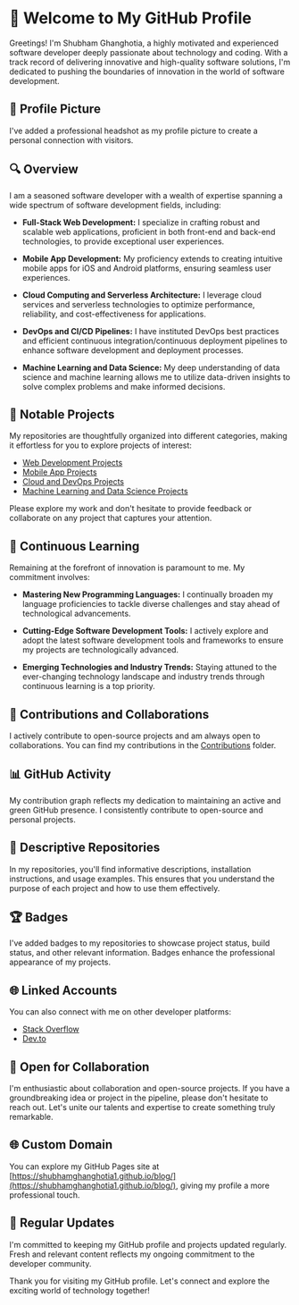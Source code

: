 # 👋 Welcome to My GitHub Profile

Greetings! I'm Shubham Ghanghotia, a highly motivated and experienced software developer deeply passionate about technology and coding. With a track record of delivering innovative and high-quality software solutions, I'm dedicated to pushing the boundaries of innovation in the world of software development.

## 📸 Profile Picture

I've added a professional headshot as my profile picture to create a personal connection with visitors.

## 🔍 Overview

I am a seasoned software developer with a wealth of expertise spanning a wide spectrum of software development fields, including:

- **Full-Stack Web Development:** I specialize in crafting robust and scalable web applications, proficient in both front-end and back-end technologies, to provide exceptional user experiences.

- **Mobile App Development:** My proficiency extends to creating intuitive mobile apps for iOS and Android platforms, ensuring seamless user experiences.

- **Cloud Computing and Serverless Architecture:** I leverage cloud services and serverless technologies to optimize performance, reliability, and cost-effectiveness for applications.

- **DevOps and CI/CD Pipelines:** I have instituted DevOps best practices and efficient continuous integration/continuous deployment pipelines to enhance software development and deployment processes.

- **Machine Learning and Data Science:** My deep understanding of data science and machine learning allows me to utilize data-driven insights to solve complex problems and make informed decisions.

## 🔧 Notable Projects

My repositories are thoughtfully organized into different categories, making it effortless for you to explore projects of interest:

- [Web Development Projects](./web-development)
- [Mobile App Projects](./mobile-apps)
- [Cloud and DevOps Projects](./cloud-devops)
- [Machine Learning and Data Science Projects](./machine-learning)

Please explore my work and don't hesitate to provide feedback or collaborate on any project that captures your attention.

## 🌱 Continuous Learning

Remaining at the forefront of innovation is paramount to me. My commitment involves:

- **Mastering New Programming Languages:** I continually broaden my language proficiencies to tackle diverse challenges and stay ahead of technological advancements.

- **Cutting-Edge Software Development Tools:** I actively explore and adopt the latest software development tools and frameworks to ensure my projects are technologically advanced.

- **Emerging Technologies and Industry Trends:** Staying attuned to the ever-changing technology landscape and industry trends through continuous learning is a top priority.

## 🌟 Contributions and Collaborations

I actively contribute to open-source projects and am always open to collaborations. You can find my contributions in the [Contributions](./contributions) folder.

## 📊 GitHub Activity

My contribution graph reflects my dedication to maintaining an active and green GitHub presence. I consistently contribute to open-source and personal projects.

## 📝 Descriptive Repositories

In my repositories, you'll find informative descriptions, installation instructions, and usage examples. This ensures that you understand the purpose of each project and how to use them effectively.

## 🏆 Badges

I've added badges to my repositories to showcase project status, build status, and other relevant information. Badges enhance the professional appearance of my projects.

## 🌐 Linked Accounts

You can also connect with me on other developer platforms:

- [Stack Overflow](https://stackoverflow.com/users/21595409/shubham-ghanghotia)
- [Dev.to](https://dev.to/your-devto-profile)

## 🤝 Open for Collaboration

I'm enthusiastic about collaboration and open-source projects. If you have a groundbreaking idea or project in the pipeline, please don't hesitate to reach out. Let's unite our talents and expertise to create something truly remarkable.

## 🌐 Custom Domain

You can explore my GitHub Pages site at [https://shubhamghanghotia1.github.io/blog/](https://shubhamghanghotia1.github.io/blog/), giving my profile a more professional touch.

## 🔄 Regular Updates

I'm committed to keeping my GitHub profile and projects updated regularly. Fresh and relevant content reflects my ongoing commitment to the developer community.

Thank you for visiting my GitHub profile. Let's connect and explore the exciting world of technology together!

<!---
softgenicsShubham/softgenicsShubham is a ✨ special ✨ repository because its `README.md` (this file) appears on my GitHub profile. You can click the Preview link to take a look at my changes.
-->

